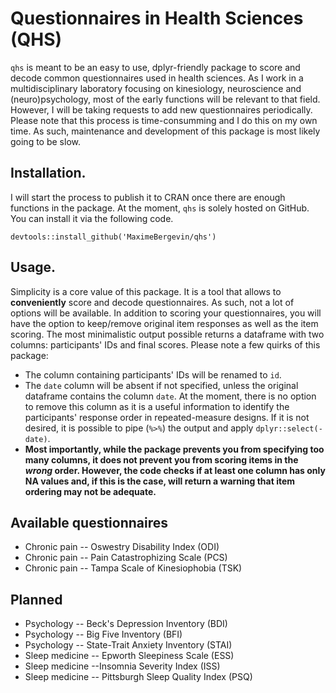 # Questionnaires in Health Sciences (QHS)
`qhs` is meant to be an easy to use, dplyr-friendly package to score and decode common questionnaires used in health sciences. As I work in a multidisciplinary laboratory focusing on kinesiology, neuroscience and (neuro)psychology, most of the early functions will be relevant to that field. However, I will be taking requests to add new questionnaires periodically. Please note that this process is time-consumming and I do this on my own time. As such, maintenance and development of this package is most likely going to be slow.

## Installation.
I will start the process to publish it to CRAN once there are enough functions in the package. At the moment, `qhs` is solely hosted on GitHub. You can install it via the following code. 
```
devtools::install_github('MaximeBergevin/qhs')
```
## Usage.
Simplicity is a core value of this package. It is a tool that allows to **conveniently** score and decode questionnaires. As such, not a lot of options will be available. In addition to scoring your questionnaires, you will have the option to keep/remove original item responses as well as the item scoring. The most minimalistic output possible returns a dataframe with two columns: participants' IDs and final scores.
Please note a few quirks of this package:
- The column containing participants' IDs will be renamed to `id`.
- The `date` column will be absent if not specified, unless the original dataframe contains the column `date`. At the moment, there is no option to remove this column as it is a useful information to identify the participants' response order in repeated-measure designs. If it is not desired, it is possible to pipe (`%>%`) the output and apply `dplyr::select(-date)`.
- **Most importantly, while the package prevents you from specifying too many columns, it does not prevent you from scoring items in the *wrong* order. However, the code checks if at least one column has only NA values and, if this is the case, will return a warning that item ordering may not be adequate.**

## Available questionnaires

- Chronic pain -- Oswestry Disability Index (ODI)
- Chronic pain -- Pain Catastrophizing Scale (PCS)
- Chronic pain -- Tampa Scale of Kinesiophobia (TSK)

## Planned
- Psychology -- Beck's Depression Inventory (BDI)
- Psychology -- Big Five Inventory (BFI)
- Psychology -- State-Trait Anxiety Inventory (STAI)
- Sleep medicine -- Epworth Sleepiness Scale (ESS)
- Sleep medicine --Insomnia Severity Index (ISS)
- Sleep medicine -- Pittsburgh Sleep Quality Index (PSQ)
